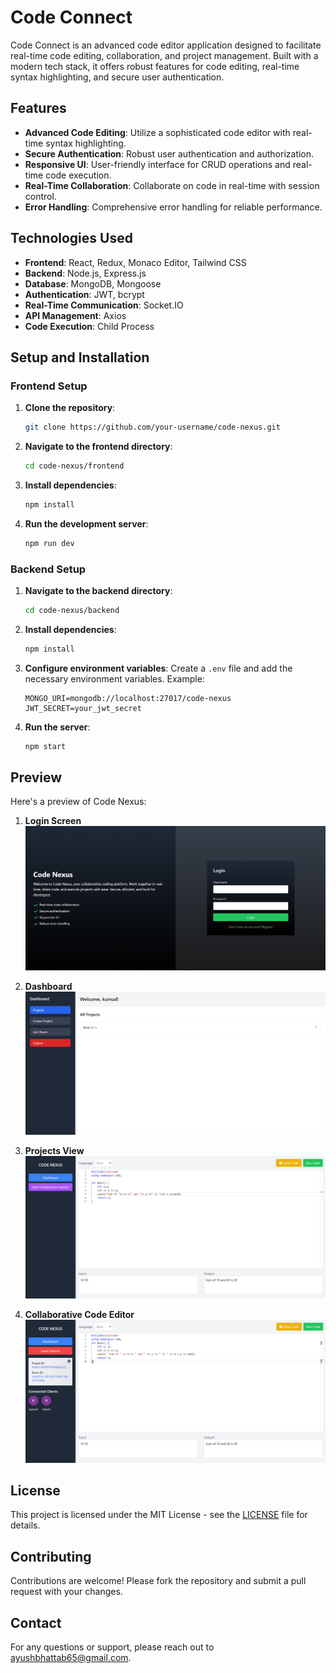 # Code Connect

Code Connect is an advanced code editor application designed to facilitate real-time code editing, collaboration, and project management. Built with a modern tech stack, it offers robust features for code editing, real-time syntax highlighting, and secure user authentication.

## Features

- **Advanced Code Editing**: Utilize a sophisticated code editor with real-time syntax highlighting.
- **Secure Authentication**: Robust user authentication and authorization.
- **Responsive UI**: User-friendly interface for CRUD operations and real-time code execution.
- **Real-Time Collaboration**: Collaborate on code in real-time with session control.
- **Error Handling**: Comprehensive error handling for reliable performance.

## Technologies Used

- **Frontend**: React, Redux, Monaco Editor, Tailwind CSS
- **Backend**: Node.js, Express.js
- **Database**: MongoDB, Mongoose
- **Authentication**: JWT, bcrypt
- **Real-Time Communication**: Socket.IO
- **API Management**: Axios
- **Code Execution**: Child Process

## Setup and Installation

### Frontend Setup

1. **Clone the repository**:
    ```bash
    git clone https://github.com/your-username/code-nexus.git
    ```

2. **Navigate to the frontend directory**:
    ```bash
    cd code-nexus/frontend
    ```

3. **Install dependencies**:
    ```bash
    npm install
    ```

4. **Run the development server**:
    ```bash
    npm run dev
    ```

### Backend Setup

1. **Navigate to the backend directory**:
    ```bash
    cd code-nexus/backend
    ```

2. **Install dependencies**:
    ```bash
    npm install
    ```

3. **Configure environment variables**: Create a `.env` file and add the necessary environment variables. Example:
    ```
    MONGO_URI=mongodb://localhost:27017/code-nexus
    JWT_SECRET=your_jwt_secret
    ```

4. **Run the server**:
    ```bash
    npm start
    ```

## Preview

Here's a preview of Code Nexus:

1. **Login Screen**  
   ![Login Screen](https://github.com/KumudBhatt/Code-Nexus/blob/main/main/frontend/preview/1.png)

2. **Dashboard**  
   ![Dashboard](https://github.com/KumudBhatt/Code-Nexus/blob/main/main/frontend/preview/2.png)

3. **Projects View**  
   ![Projects View](https://github.com/KumudBhatt/Code-Nexus/blob/main/main/frontend/preview/3.png)

4. **Collaborative Code Editor**  
   ![Collaborative Code Editor](https://github.com/KumudBhatt/Code-Nexus/blob/main/main/frontend/preview/4.png)

## License

This project is licensed under the MIT License - see the [LICENSE](LICENSE) file for details.

## Contributing

Contributions are welcome! Please fork the repository and submit a pull request with your changes.

## Contact

For any questions or support, please reach out to [ayushbhattab65@gmail.com](mailto:ayushbhattab65@gmail.com).
